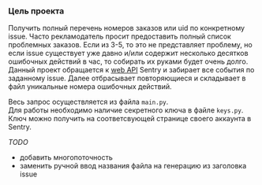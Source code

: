 ### Цель проекта

Получить полный перечень номеров заказов или uid по конкретному issue.
Часто рекламодатель просит предоставить полный список проблемных заказов. Если из 3-5, то это не представляет проблему, но если issue существует уже давно и/или содержит несколько десятков ошибочных действий в час, то собирать их руками будет очень долго.
Данный проект обращается к [web API](https://docs.sentry.io/api/) Sentry и забирает все события по заданному issue. Далее отбрасывает повторяющиеся и складывает в файл уникальные номера ошибочных действий.

Весь запрос осуществляется из файла `main.py`.  
Для работы необходимо наличие секретного ключа в файле `keys.py`. Ключ можно получить на соответсвующей странице своего аккаунта в Sentry.


*TODO*
* добавить многопоточность
* заменить ручной ввод названия файла на генерацию из заголовка issue
